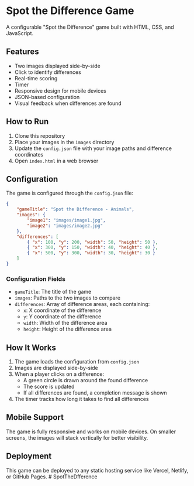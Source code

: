 # Spot the Difference Game

A configurable "Spot the Difference" game built with HTML, CSS, and JavaScript.

## Features

- Two images displayed side-by-side
- Click to identify differences
- Real-time scoring
- Timer
- Responsive design for mobile devices
- JSON-based configuration
- Visual feedback when differences are found

## How to Run

1. Clone this repository
2. Place your images in the `images` directory
3. Update the `config.json` file with your image paths and difference coordinates
4. Open `index.html` in a web browser

## Configuration

The game is configured through the `config.json` file:

```json
{
    "gameTitle": "Spot the Difference - Animals",
    "images": {
        "image1": "images/image1.jpg",
        "image2": "images/image2.jpg"
    },
    "differences": [
        { "x": 100, "y": 200, "width": 50, "height": 50 },
        { "x": 300, "y": 150, "width": 40, "height": 40 },
        { "x": 500, "y": 300, "width": 30, "height": 30 }
    ]
}
```

### Configuration Fields

- `gameTitle`: The title of the game
- `images`: Paths to the two images to compare
- `differences`: Array of difference areas, each containing:
  - `x`: X coordinate of the difference
  - `y`: Y coordinate of the difference
  - `width`: Width of the difference area
  - `height`: Height of the difference area

## How It Works

1. The game loads the configuration from `config.json`
2. Images are displayed side-by-side
3. When a player clicks on a difference:
   - A green circle is drawn around the found difference
   - The score is updated
   - If all differences are found, a completion message is shown
4. The timer tracks how long it takes to find all differences

## Mobile Support

The game is fully responsive and works on mobile devices. On smaller screens, the images will stack vertically for better visibility.

## Deployment

This game can be deployed to any static hosting service like Vercel, Netlify, or GitHub Pages. #   S p o t T h e D f f e r e n c e  
 